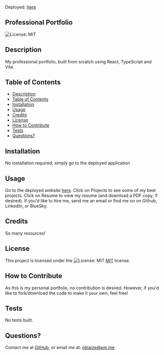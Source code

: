 Deployed: [here](https://nb-portfolio.onrender.com/)

## Professional Portfolio
![License: MIT](https://img.shields.io/badge/License-MIT-yellow.svg)

## Description
My professional portfolio, built from scratch using React, TypeScript and Vite.

## Table of Contents
- [Description](#description)
- [Table of Contents](#table-of-contents)
- [Installation](#installation)
- [Usage](#usage)
- [Credits](#credits)
- [License](#license)
- [How to Contribute](#how-to-contribute)
- [Tests](#tests)
- [Questions?](#questions)

## Installation
No installation required; simply  go to the deployed application 

## Usage
Go to the deployed website [here](https://nb-portfolio.onrender.com/). Click on Projects to see some of my best projects. Click on Resume to view my resume (and download a PDF copy, if desired). If  you'd like to hire me, send me an email or find me on on Github, LinkedIn, or BlueSky.

## Credits
So many resources!

## License
This project is licensed under the ![License: MIT](https://img.shields.io/badge/License-MIT-yellow.svg) [MIT](https://opensource.org/licenses/MIT) license.

## How to Contribute
As this is my personal portfolio, no contribution is desired. However, if you'd like to fork/download the code to make it your own, feel free!

## Tests
No tests built.

## Questions? 
Contact me at
[GitHub](https://github.com/k3strl), or email me at: <nblaize@pm.me>